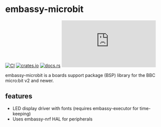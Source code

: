 # embassy-microbit

[![CI](https://github.com/drogue-iot/embassy-microbit/actions/workflows/ci.yaml/badge.svg)](https://github.com/drogue-iot/embassy-microbit/actions/workflows/ci.yaml)
[![crates.io](https://img.shields.io/crates/v/embassy-microbit.svg)](https://crates.io/crates/embassy-microbit)
[![docs.rs](https://docs.rs/embassy-microbit/badge.svg)](https://docs.rs/embassy-microbit)
[![Matrix](https://img.shields.io/matrix/drogue-iot:matrix.org)](https://matrix.to/#/#drogue-iot:matrix.org)

embassy-microbit is a boards support package (BSP) library for the BBC micro:bit v2 and newer. 

## features

* LED display driver with fonts (requires embassy-executor for time-keeping)
* Uses embassy-nrf HAL for peripherals
